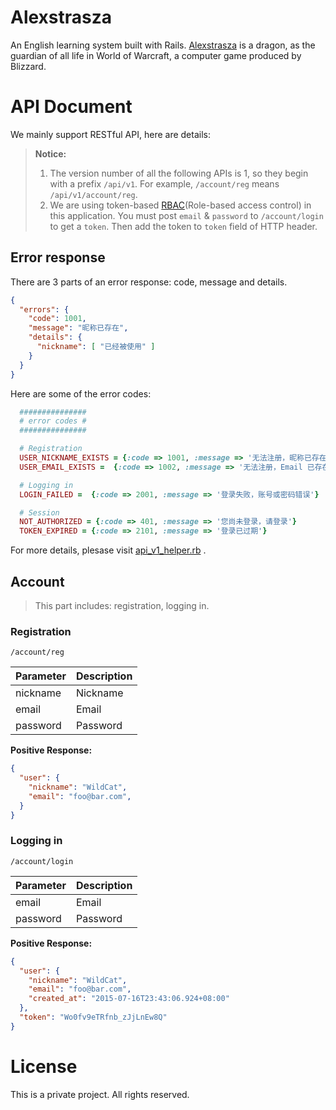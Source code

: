 # Alexstrasza

An English learning system built with Rails.
[Alexstrasza](http://wowwiki.wikia.com/Alexstrasza) is a dragon, as the guardian of all life in World of Warcraft, a computer game produced by Blizzard.

# API Document

We mainly support RESTful API, here are details:

> **Notice:**   
> 1. The version number of all the following APIs is 1, so they begin with a prefix `/api/v1`. For example, `/account/reg` means `/api/v1/account/reg`.  
> 2. We are using token-based [RBAC](https://en.wikipedia.org/wiki/Role-based_access_control)(Role-based access control) in this application. You must post `email` & `password` to `/account/login` to get a `token`. Then add the token to `token` field of HTTP header.

## Error response

There are 3 parts of an error response: code, message and details. 
 
```json
{  
  "errors": {
    "code": 1001,  
    "message": "昵称已存在",
    "details": {
      "nickname": [ "已经被使用" ]
    }
  }
}
```

Here are some of the error codes:

```ruby
  ###############
  # error codes #
  ###############

  # Registration
  USER_NICKNAME_EXISTS = {:code => 1001, :message => '无法注册，昵称已存在'}
  USER_EMAIL_EXISTS =  {:code => 1002, :message => '无法注册，Email 已存在'}

  # Logging in
  LOGIN_FAILED =  {:code => 2001, :message => '登录失败，账号或密码错误'}

  # Session
  NOT_AUTHORIZED = {:code => 401, :message => '您尚未登录，请登录'}
  TOKEN_EXPIRED = {:code => 2101, :message => '登录已过期'}
```

For more details, plesase visit [api\_v1_helper.rb](https://github.com/imWildCat/Alexstrasza-Server/blob/master/app/helpers/api_v1_helper.rb) .

## Account

> This part includes: registration, logging in.

### Registration

```
/account/reg
```
Parameter|Description
---|---
nickname|Nickname
email|Email
password|Password

**Positive Response:**

```json
{
  "user": {
    "nickname": "WildCat",
    "email": "foo@bar.com",
  }
}
```

### Logging in

```
/account/login
```
Parameter|Description
---|---
email|Email
password|Password

**Positive Response:**

```json
{
  "user": {
    "nickname": "WildCat",
    "email": "foo@bar.com",
    "created_at": "2015-07-16T23:43:06.924+08:00"
  },
  "token": "Wo0fv9eTRfnb_zJjLnEw8Q"
}
```

# License

This is a private project. All rights reserved.